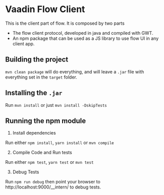 # Vaadin Flow Client

This is the client part of flow. It is composed by two parts

   - The flow client protocol, developed in java and compiled with GWT.
   - An npm package that can be used as a JS library to use flow UI in any client app.

## Building the project

`mvn clean package` will do everything, and will leave a `.jar` file
with everything set in the `target` folder.

## Installing the `.jar` 

Run `mvn install` or just `mvn install -DskipTests` 

## Running the npm module

1. Install dependencies

Run either `npm install`, `yarn install` or `mvn compile`

2. Compile Code and Run tests

Run either `npm test`, `yarn test` or `mvn test`

3. Debug Tests

Run `npm run debug` then point your browser to http://localhost:9000/__intern/ to debug tests.

